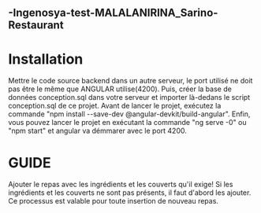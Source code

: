 ## -Ingenosya-test-MALALANIRINA_Sarino-Restaurant

# Installation
Mettre le code source backend dans un autre serveur, le port utilisé ne doit pas être le même que ANGULAR utilise(4200).
Puis, créer la base de données conception.sql dans votre serveur et importer là-dedans le script conception.sql de ce projet.
Avant de lancer le projet, exécutez la commande "npm install --save-dev @angular-devkit/build-angular".
Enfin, vous pouvez lancer le projet en exécutant la commande "ng serve -0" ou "npm start" et angular va démmarer avec le port 4200.

# GUIDE
Ajouter le repas avec les ingrédients et les couverts qu'il exige! 
Si les ingrédients et les couverts ne sont pas présents, il faut d'abord les ajouter.
Ce processus est valable pour toute insertion de nouveau repas.
